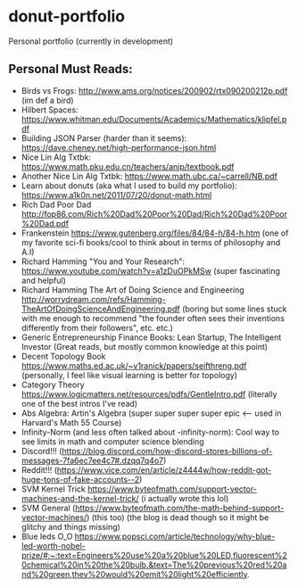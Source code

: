 # donut-portfolio
Personal portfolio (currently in development)

## Personal Must Reads:
- Birds vs Frogs: http://www.ams.org/notices/200902/rtx090200212p.pdf (im def a bird)
- Hilbert Spaces: https://www.whitman.edu/Documents/Academics/Mathematics/klipfel.pdf
- Building JSON Parser (harder than it seems): https://dave.cheney.net/high-performance-json.html
- Nice Lin Alg Txtbk: https://www.math.pku.edu.cn/teachers/anjp/textbook.pdf
- Another Nice Lin Alg Txtbk: https://www.math.ubc.ca/~carrell/NB.pdf
- Learn about donuts (aka what I used to build my portfolio): https://www.a1k0n.net/2011/07/20/donut-math.html
- Rich Dad Poor Dad http://fop86.com/Rich%20Dad%20Poor%20Dad/Rich%20Dad%20Poor%20Dad.pdf
- Frankenstein https://www.gutenberg.org/files/84/84-h/84-h.htm  (one of my favorite sci-fi books/cool to think about in terms of philosophy and A.I)
- Richard Hamming "You and Your Research": https://www.youtube.com/watch?v=a1zDuOPkMSw (super fascinating and helpful)
- Richard Hamming The Art of Doing Science and Engineering http://worrydream.com/refs/Hamming-TheArtOfDoingScienceAndEngineering.pdf (boring but some lines stuck with me enough to recommend "the founder often sees their inventions differently from their followers", etc. etc.)
- Generic Entrepreneurship Finance Books: Lean Startup, The Intelligent Investor (Great reads, but mostly common knowledge at this point)
- Decent Topology Book https://www.maths.ed.ac.uk/~v1ranick/papers/seifthreng.pdf (personally, I feel like visual learning is better for topology)
- Category Theory https://www.logicmatters.net/resources/pdfs/GentleIntro.pdf (literally one of the best intros I've read)
- Abs Algebra: Artin's Algebra (super super super super epic <-- used in Harvard's Math 55 Course)
- Infinity-Norm (and less often talked about -infinity-norm): Cool way to see limits in math and computer science blending
- Discord!!! (https://blog.discord.com/how-discord-stores-billions-of-messages-7fa6ec7ee4c7#.dzqq7q4o7)
- Reddit!!! (https://www.vice.com/en/article/z4444w/how-reddit-got-huge-tons-of-fake-accounts--2)
- SVM Kernel Trick https://www.byteofmath.com/support-vector-machines-and-the-kernel-trick/ (i actually wrote this lol)
- SVM General (https://www.byteofmath.com/the-math-behind-support-vector-machines/) (this too) (the blog is dead though so it might be glitchy and things missing)
- Blue leds O_O https://www.popsci.com/article/technology/why-blue-led-worth-nobel-prize/#:~:text=Engineers%20use%20a%20blue%20LED,fluorescent%20chemical%20in%20the%20bulb.&text=The%20previous%20red%20and%20green,they%20would%20emit%20light%20efficiently.
